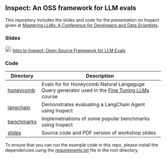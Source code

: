 ## Inspect: An OSS framework for LLM evals

This repository includes the slides and code for the presentation on Inspect given at [Mastering LLMs: A Conference for Developers and Data Scientists](https://maven.com/parlance-labs/fine-tuning).

### Slides

<img src="https://cdn-icons-png.flaticon.com/256/337/337946.png" width="20"/> [Intro to Inspect: Open Source Framework for LLM Evals](slides/intro-to-inspect.pdf)

### Code

| Directory                 | Description                                                                                                                                  |
|---------------------|---------------------------------------------------|
| [honeycomb](honeycomb/)   | Evals for for Honeycomb Natural Langaguge Query generator used in the [Fine Tuning LLMs](https://maven.com/parlance-labs/fine-tuning) course |
| [langchain](langchain/)   | Demonstrates evaluating a LangChain Agent using Inspect                                                                                      |
| [benchmarks](benchmarks/) | Implemetnations of some popular benchmarks using Inspect                                                                                     |
| [slides](slides/)         | Source code and PDF version of workshop slides                                                                                               |

To ensure that you can run the example code in this repo, please install the dependencies using the [requirements.txt](#0) file in the root directory.